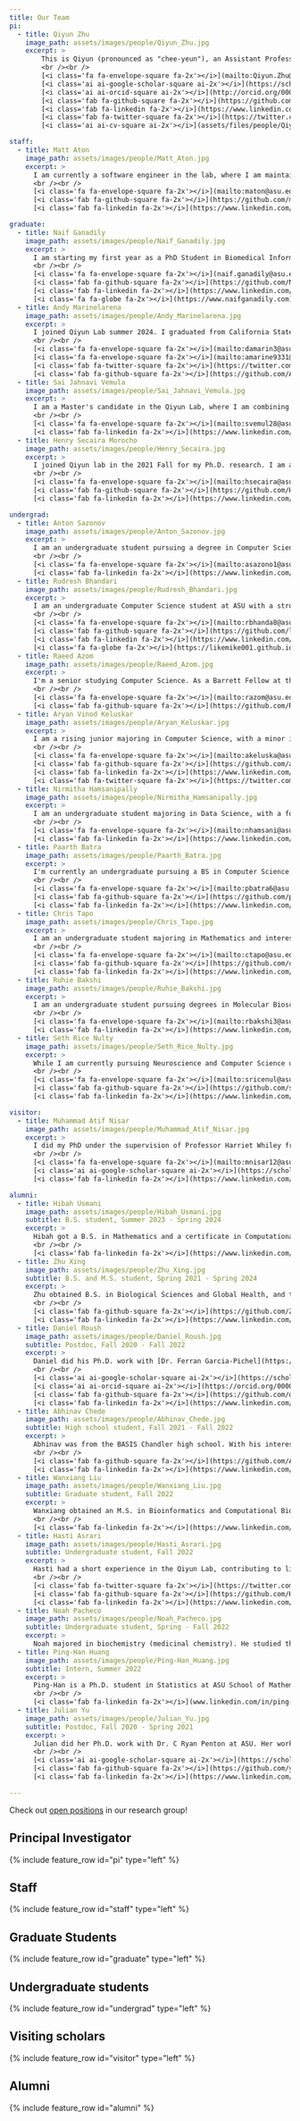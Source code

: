 ```yaml
---
title: Our Team
pi:
  - title: Qiyun Zhu
    image_path: assets/images/people/Qiyun_Zhu.jpg
    excerpt: >
        This is Qiyun (pronounced as "chee-yeun"), an Assistant Professor at the School of Life Sciences, Arizona State University, since August 2020. Prior to this appointment, I completed postdoctoral training at UC San Diego with Dr. Rob Knight. My academic background is multidisciplinary, with research experience and interest in bioinformatics, phylogenetics, microbiology, comparative genomics and molecular biology. I study both computational and biological questions, and strive to expand understanding of the microbial world through its multiple levels: genes, genomes, lineages, communities, hosts, and environments.
        <br /><br />
        [<i class='fa fa-envelope-square fa-2x'></i>](mailto:Qiyun.Zhu@asu.edu)&nbsp;&nbsp;
        [<i class='ai ai-google-scholar-square ai-2x'></i>](https://scholar.google.com/citations?user=mjkV0pUAAAAJ)&nbsp;&nbsp;
        [<i class='ai ai-orcid-square ai-2x'></i>](http://orcid.org/0000-0003-0490-1175)&nbsp;&nbsp;
        [<i class='fab fa-github-square fa-2x'></i>](https://github.com/qiyunzhu/)&nbsp;&nbsp;
        [<i class='fab fa-linkedin fa-2x'></i>](https://www.linkedin.com/in/qiyunzhu/)&nbsp;&nbsp;
        [<i class='fab fa-twitter-square fa-2x'></i>](https://twitter.com/zhuqiyun/)&nbsp;&nbsp;
        [<i class='ai ai-cv-square ai-2x'></i>](assets/files/people/QiyunZhu_CV_Mar2025.pdf)

staff:
  - title: Matt Aton
    image_path: assets/images/people/Matt_Aton.jpg
    excerpt: >
      I am currently a software engineer in the lab, where I am maintaining and developing the open source Python package scikit-bio. Previously, I worked as an undergraduate researcher in the lab while earning a bachelor's degree in molecular biology with a minor in data science. In my free time I enjoy playing drums and making music, and being out in nature.
      <br /><br />
      [<i class='fa fa-envelope-square fa-2x'></i>](mailto:maton@asu.edu)&nbsp;&nbsp;
      [<i class='fab fa-github-square fa-2x'></i>](https://github.com/mataton)&nbsp;&nbsp;
      [<i class='fab fa-linkedin fa-2x'></i>](https://www.linkedin.com/in/mattaton/)

graduate:
  - title: Naif Ganadily
    image_path: assets/images/people/Naif_Ganadily.jpg
    excerpt: >
      I am starting my first year as a PhD Student in Biomedical Informatics. With an M.S. degree from the University of Washington and industrial experience as an AI Consultant, I specialize in generative AI, NLP, and computer vision. I'm passionate about using health-related data to solve important problems in areas such as healthcare, health policy, and health security. My primary ambition is to ensure that emerging health technologies have a positive and beneficial impact.
      <br /><br />
      [<i class='fa fa-envelope-square fa-2x'></i>](naif.ganadily@asu.edu)&nbsp;&nbsp;
      [<i class='fab fa-github-square fa-2x'></i>](https://github.com/Naif-Ganadily)&nbsp;&nbsp;
      [<i class='fab fa-linkedin fa-2x'></i>](https://www.linkedin.com/in/naif-ganadily/)&nbsp;&nbsp;
      [<i class='fa fa-globe fa-2x'></i>](https://www.naifganadily.com)
  - title: Andy Marinelarena
    image_path: assets/images/people/Andy_Marinelarena.jpg
    excerpt: >
      I joined Qiyun Lab summer 2024. I graduated from California State university San Marcos with a degree in Biological Sciences (Molecular and Cell). I am currently pursuing a Masters of Science in Computational life Sciences. I am interested in implementing and developing multi-omic methods to further characterize human health, disease and  microbial ecology.
      <br /><br />
      [<i class='fa fa-envelope-square fa-2x'></i>](mailto:damarin3@asu.edu)&nbsp;&nbsp;
      [<i class='fa fa-envelope-square fa-2x'></i>](mailto:amarine9331@gmail.com)&nbsp;&nbsp;
      [<i class='fab fa-twitter-square fa-2x'></i>](https://twitter.com/Amarine9331)&nbsp;&nbsp;
      [<i class='fab fa-github-square fa-2x'></i>](https://github.com/Amarine9331)
  - title: Sai Jahnavi Vemula
    image_path: assets/images/people/Sai_Jahnavi_Vemula.jpg
    excerpt: >
      I am a Master's candidate in the Qiyun Lab, where I am combining my expertise in biomedical informatics and applied microbiology to tackle diseases through the microbiome lens. I am interested in uncovering how microbial factors influence health conditions, aiming to pave the way for new therapeutic insights. My work exemplifies a seamless blend of technology and biology, driven by a passion for making a difference in healthcare.
      <br /><br />
      [<i class='fa fa-envelope-square fa-2x'></i>](mailto:svemul28@asu.edu)&nbsp;&nbsp;
      [<i class='fab fa-linkedin fa-2x'></i>](https://www.linkedin.com/in/saijahnavivemula/)
  - title: Henry Secaira Morocho
    image_path: assets/images/people/Henry_Secaira.jpg
    excerpt: >
      I joined Qiyun lab in the 2021 Fall for my Ph.D. research. I am a biologist with a multidisciplinary background, which has shaped my interests at the interface of evolution, bioinformatics, microbiology, and systems biology. Currently, I am Bioinformatics and Computational Biology master's student in Spain, and I am working on a research project that focuses on the network analysis of deep sequencing data to understand the adaptive responses of viral populations to varying environments under the supervision of Dr. Susanna Manrubia.
      <br /><br />
      [<i class='fa fa-envelope-square fa-2x'></i>](mailto:hsecaira@asu.edu)&nbsp;&nbsp;
      [<i class='fab fa-github-square fa-2x'></i>](https://github.com/HSecaira)&nbsp;&nbsp;
      [<i class='fab fa-linkedin fa-2x'></i>](https://www.linkedin.com/in/henry-secaira-morocho-7a080a146)

undergrad:
  - title: Anton Sazonov
    image_path: assets/images/people/Anton_Sazonov.jpg
    excerpt: >
      I am an undergraduate student pursuing a degree in Computer Science with a minor in Mathematics. I have a passion for machine learning & deep learning, and in particular I’m interested in tackling optimization problems. Within the Qiyun Lab, I’m researching ways to improve efficiency of the protein language models used in scikit-bio.
      <br /><br />
      [<i class='fa fa-envelope-square fa-2x'></i>](mailto:asazono1@asu.edu)&nbsp;&nbsp;
      [<i class='fab fa-linkedin fa-2x'></i>](https://www.linkedin.com/in/anton-sazonov-60789a252/)
  - title: Rudresh Bhandari
    image_path: assets/images/people/Rudresh_Bhandari.jpg
    excerpt: >
      I am an undergraduate Computer Science student at ASU with a strong passion for machine learning and software development. My experiences include developing cross-platform mobile applications, refining machine learning models, and creating innovative projects at hackathons. I am driven by a desire to create software that helps communities and makes a meaningful impact. In my free time, I enjoy reading, playing basketball, and am a proud 49ers fan.
      <br /><br />
      [<i class='fa fa-envelope-square fa-2x'></i>](mailto:rbhanda8@asu.edu)&nbsp;&nbsp;
      [<i class='fab fa-github-square fa-2x'></i>](https://github.com/likeMike001)&nbsp;&nbsp;
      [<i class='fab fa-linkedin fa-2x'></i>](https://www.linkedin.com/in/rudresh-bhandari-0817481aa/)&nbsp;&nbsp;
      [<i class='fa fa-globe fa-2x'></i>](https://likemike001.github.io/mike-port/)
  - title: Raeed Azom
    image_path: assets/images/people/Raeed_Azom.jpg
    excerpt: >
      I'm a senior studying Computer Science. As a Barrett Fellow at the Qiyun Lab, I'm currently working on enhancing the scikit-bio software. I love tackling complex problems through the medium of code, and working on scikit-bio allows me to engage with these kinds of problems daily. It's a ton of fun, and knowing that our work will benefit researchers not just at ASU but throughout the larger scientific community makes working on this project all the more rewarding.
      <br /><br />
      [<i class='fa fa-envelope-square fa-2x'></i>](mailto:razom@asu.edu)&nbsp;&nbsp;
      [<i class='fab fa-github-square fa-2x'></i>](https://github.com/RaeedA)
  - title: Aryan Vinod Keluskar
    image_path: assets/images/people/Aryan_Keluskar.jpg
    excerpt: >
      I am a rising junior majoring in Computer Science, with a minor in Statistics. I love to meet wonderful people; develop impactful software; and to innovate & inspire! What started out as exploring my interest, coding has allowed me to meet the most soulful people of my life, as well as contribute to the social good of the communities that raise dreamers such as myself. Writing code for scikit-bio is certainly a stepping stone for me to understand the nuances of professional software development and developing libraries for the community.
      <br /><br />
      [<i class='fa fa-envelope-square fa-2x'></i>](mailto:akeluska@asu.edu)&nbsp;&nbsp;
      [<i class='fab fa-github-square fa-2x'></i>](https://github.com/aryankeluskar)&nbsp;&nbsp;
      [<i class='fab fa-linkedin fa-2x'></i>](https://www.linkedin.com/in/aryankeluskar/)&nbsp;&nbsp;
      [<i class='fab fa-twitter-square fa-2x'></i>](https://twitter.com/aryankeluskar6)
  - title: Nirmitha Hamsanipally
    image_path: assets/images/people/Nirmitha_Hamsanipally.jpg
    excerpt: >
      I am an undergraduate student majoring in Data Science, with a focus in Mathematics. As a past pre-health student, I am particularly fascinated by how machine learning algorithms can be applied to analyze complex biological data, uncovering patterns that can lead to new insights. I also enjoy creating intuitive visualizations that make data more accessible and understandable. Currently I am working on improving scikit-bio as a Barrett College Fellow.
      <br /><br />
      [<i class='fa fa-envelope-square fa-2x'></i>](mailto:nhamsani@asu.edu)&nbsp;&nbsp;
      [<i class='fab fa-linkedin fa-2x'></i>](https://www.linkedin.com/in/nirmitha-h-576b56112/)
  - title: Paarth Batra
    image_path: assets/images/people/Paarth_Batra.jpg
    excerpt: >
      I'm currently an undergraduate pursuing a BS in Computer Science. Strong passion for deep learning and neural networks, and mature programming experience through personal projects and internships at DoS. New researcher for Qiyun Lab (S24) developing and maintaining scikit-bio, focused on integration of LLM technologies with existing library features.
      <br /><br />
      [<i class='fa fa-envelope-square fa-2x'></i>](mailto:pbatra6@asu.edu)&nbsp;&nbsp;
      [<i class='fab fa-github-square fa-2x'></i>](https://github.com/paarth-b)&nbsp;&nbsp;
      [<i class='fab fa-linkedin fa-2x'></i>](https://www.linkedin.com/in/paarth-batra/)
  - title: Chris Tapo
    image_path: assets/images/people/Chris_Tapo.jpg
    excerpt: >
      I am an undergraduate student majoring in Mathematics and interested in the application of combinatorics and algebra to computational biology and bioinformatics. I am excited to be a part of this lab, where I plan to study the relationship between combinatorial structures and optimization problems in phylogenetics. Currently, I am working on the implementation of algorithms used for phylogenetic inference.
      <br /><br />
      [<i class='fa fa-envelope-square fa-2x'></i>](mailto:ctapo@asu.edu)&nbsp;&nbsp;
      [<i class='fab fa-github-square fa-2x'></i>](https://github.com/christapo)&nbsp;&nbsp;
      [<i class='fab fa-linkedin fa-2x'></i>](https://www.linkedin.com/in/chris-tapo-2a08a42b2/)
  - title: Ruhie Bakshi
    image_path: assets/images/people/Ruhie_Bakshi.jpg
    excerpt: >
      I am an undergraduate student pursuing degrees in Molecular Biosciences and Biotechnology, as well as Data Science. I am also minoring in Sustainability. I am thrilled to be part of this lab, where I am conducting research for my honors thesis. It has allowed me to dive deeper into my multidisciplinary background to use data-driven methods to address complex biological problems.
      <br /><br />
      [<i class='fa fa-envelope-square fa-2x'></i>](mailto:rbakshi3@asu.edu)&nbsp;&nbsp;
      [<i class='fab fa-linkedin fa-2x'></i>](https://www.linkedin.com/in/ruhie-bakshi-10a16020a/)
  - title: Seth Rice Nulty
    image_path: assets/images/people/Seth_Rice_Nulty.jpg
    excerpt: >
      While I am currently pursuing Neuroscience and Computer Science undergraduate degrees at ASU, I gravitated towards microbiome research in the context of the complex role of the microbiome-gut-brain axis in brain function and neurodegenerative disease. After taking Dr. Zhu's Introduction to Computational Molecular Biology, I was shown the power of applying computational approaches to address biological problems involving large-scale data analysis and I developed a strong interest in the field of bioinformatics. With the Qiyun lab, I am currently gaining experience in building machine learning software packages that bring efficiency to the process of analyzing metagenomic data.
      <br /><br />
      [<i class='fa fa-envelope-square fa-2x'></i>](mailto:sricenul@asu.edu)&nbsp;&nbsp;
      [<i class='fab fa-github-square fa-2x'></i>](https://github.com/sethrn)&nbsp;&nbsp;
      [<i class='fab fa-linkedin fa-2x'></i>](https://www.linkedin.com/in/seth-rn/)

visitor:
  - title: Muhammad Atif Nisar
    image_path: assets/images/people/Muhammad_Atif_Nisar.jpg
    excerpt: >
      I did my PhD under the supervision of Professor Harriet Whiley from Flinders University, Australia. My PhD research work focused on Legionella pneumophila and free-living amoebae in engineered water systems. At Arizona State University, my research focuses on microbiology and environmental health.
      <br /><br />
      [<i class='fa fa-envelope-square fa-2x'></i>](mailto:mnisar12@asu.edu)&nbsp;&nbsp;
      [<i class='ai ai-google-scholar-square ai-2x'></i>](https://scholar.google.com/citations?user=xt_nwf0AAAAJ)&nbsp;&nbsp;
      [<i class='fab fa-linkedin fa-2x'></i>](https://www.linkedin.com/in/muhammad-atif-nisar-348012222/)

alumni:
  - title: Hibah Usmani
    image_path: assets/images/people/Hibah_Usmani.jpg
    subtitle: B.S. student, Summer 2023 - Spring 2024
    excerpt: >
      Hibah got a B.S. in Mathematics and a certificate in Computational Life Sciences. Co-advised by Dr. Brett Neilan from the University of Newcastle, she studied the diversity and function of halogenases in cyanobacteria. After graduation, she continued to pursue an M.S. degree in Statistics at ASU.
      <br /><br />
      [<i class='fab fa-linkedin fa-2x'></i>](https://www.linkedin.com/in/hibah-usmani/)
  - title: Zhu Xing
    image_path: assets/images/people/Zhu_Xing.jpg
    subtitle: B.S. and M.S. student, Spring 2021 - Spring 2024
    excerpt: >
      Zhu obtained B.S. in Biological Sciences and Global Health, and then M.S. in Microbiology at ASU. She conducted multiple research projects including studies of microbiomes in breast cancer and alzheimer's disease, evaluation of phylogenetic alpha diversity metrics, and prompt engineering for metagenomics. After completing her study at ASU in 2024, she became a Ph.D. student at the University of North Carolina at Chapel Hill.
      <br /><br />
      [<i class='fab fa-github-square fa-2x'></i>](https://github.com/Zhu288)&nbsp;&nbsp;
      [<i class='fab fa-linkedin fa-2x'></i>](https://www.linkedin.com/in/zhu-xing-a734661b5/)
  - title: Daniel Roush
    image_path: assets/images/people/Daniel_Roush.jpg
    subtitle: Postdoc, Fall 2020 - Fall 2022
    excerpt: >
      Daniel did his Ph.D. work with [Dr. Ferran Garcia-Pichel](https://www.garcia-pichellab.com/) at ASU. He made significant contributions to the development and adaptation of bioinformatics approaches for microbiome analysis (most notably the Woltka project), the study of host-associated and environmental microbiomes, and the management of lab activities and facilities. He also continued to study Cyanobacteria diversity and phylogeny. After completing postdoc training, he joined Native Microbials as a Microbiome Field Scientist.
      <br /><br />
      [<i class='ai ai-google-scholar-square ai-2x'></i>](https://scholar.google.com/citations?user=oNXQvWkAAAAJ)&nbsp;&nbsp;
      [<i class='ai ai-orcid-square ai-2x'></i>](https://orcid.org/0000-0001-8025-2117)&nbsp;&nbsp;
      [<i class='fab fa-github-square fa-2x'></i>](https://github.com/droush)&nbsp;&nbsp;
      [<i class='fab fa-linkedin fa-2x'></i>](https://www.linkedin.com/in/dwroush/)
  - title: Abhinav Chede
    image_path: assets/images/people/Abhinav_Chede.jpg
    subtitle: High school student, Fall 2021 - Fall 2022
    excerpt: >
      Abhinav was from the BASIS Chandler high school. With his interest and skills in machine learning, data mining and software development, he made valuable contributions to the projects of cell size evolution and metagenome binning in the Qiyun lab. He was admitted to Brown University in 2023.
      <br /><br />
      [<i class='fab fa-github-square fa-2x'></i>](https://github.com/AbhinavChede)&nbsp;&nbsp;
      [<i class='fab fa-linkedin fa-2x'></i>](https://www.linkedin.com/in/abhinav-chede-012777206/)
  - title: Wanxiang Liu
    image_path: assets/images/people/Wanxiang_Liu.jpg
    subtitle: Graduate student, Fall 2022
    excerpt: >
      Wanxiang obtained an M.S. in Bioinformatics and Computational Biology at Saint Louis University. He performed sequence data processing, microbiome community analysis and host trait prediction using a phylogenetic tree. He continued to explore opportunities in the Evolutionary Biology Ph.D. program at ASU.
      <br /><br />
      [<i class='fab fa-linkedin fa-2x'></i>](https://www.linkedin.com/in/wanxiang-liu-273673b8/)
  - title: Hasti Asrari
    image_path: assets/images/people/Hasti_Asrari.jpg
    subtitle: Undergraduate student, Fall 2022
    excerpt: >
      Hasti had a short experience in the Qiyun Lab, contributing to literature review and education regarding host-associated microbiomes. Meanwhile she studied black widow spider microbiomes under Dr. Chad Johnson's mentorship. She received the honor of New College's Outstanding Undergraduate ([spotlight video](https://www.youtube.com/watch?v=OhnO7btlGmo)). After graduation, she started her Ph.D. study in Marine and Environmental Biology in the University of Southern California.
      <br /><br />
      [<i class='fab fa-twitter-square fa-2x'></i>](https://twitter.com/ha_microworld)&nbsp;&nbsp;
      [<i class='fab fa-github-square fa-2x'></i>](https://github.com/Hasrari)&nbsp;&nbsp;
      [<i class='fab fa-linkedin fa-2x'></i>](https://www.linkedin.com/in/hastiasrari/)
  - title: Noah Pacheco
    image_path: assets/images/people/Noah_Pacheco.jpg
    subtitle: Undergraduate student, Spring - Fall 2022
    excerpt: >
      Noah majored in biochemistry (medicinal chemistry). He studied the methodology of molecular phylogenetics. He was exploring a career in biomedical sciences.
  - title: Ping-Han Huang
    image_path: assets/images/people/Ping-Han_Huang.jpg
    subtitle: Intern, Summer 2022
    excerpt: >
      Ping-Han is a Ph.D. student in Statistics at ASU School of Mathematical and Statistical Sciences. Her area of focus is functional data analysis and experimental design. In addition to her work in statistics, She has research experience in analyzing gene expression data and investigating the relationship between metastatic cancer and human endogenous retrovirus. She looks forward to expanding horizons in bioinformatics and exploring the gene-disease associations through various statistical models.
      <br /><br />
      [<i class='fab fa-linkedin fa-2x'></i>](www.linkedin.com/in/ping-han-huang)
  - title: Julian Yu
    image_path: assets/images/people/Julian_Yu.jpg
    subtitle: Postdoc, Fall 2020 - Spring 2021
    excerpt: >
      Julian did her Ph.D. work with Dr. C Ryan Penton at ASU. Her work in the Qiyun Lab included the development of a bioinformatics approach for community analysis of metagenomic data, the analysis of honey bee metagenomes, and the setup of a molecular biology lab. She became a Bioinformatician and Microbiome Scientist at Heliae Development.
      <br /><br />
      [<i class='ai ai-google-scholar-square ai-2x'></i>](https://scholar.google.com/citations?user=PT0_hHYAAAAJ)&nbsp;&nbsp;
      [<i class='fab fa-github-square fa-2x'></i>](https://github.com/yujulian0168)&nbsp;&nbsp;
      [<i class='fab fa-linkedin fa-2x'></i>](https://www.linkedin.com/in/julian-yu-38836a141)

---
```


Check out [open positions](join) in our research group!

## Principal Investigator

{% include feature_row id="pi" type="left" %}

## Staff

{% include feature_row id="staff" type="left" %}

## Graduate Students

{% include feature_row id="graduate" type="left" %}

## Undergraduate students

{% include feature_row id="undergrad" type="left" %}

## Visiting scholars

{% include feature_row id="visitor" type="left" %}

## Alumni

{% include feature_row id="alumni" %}
